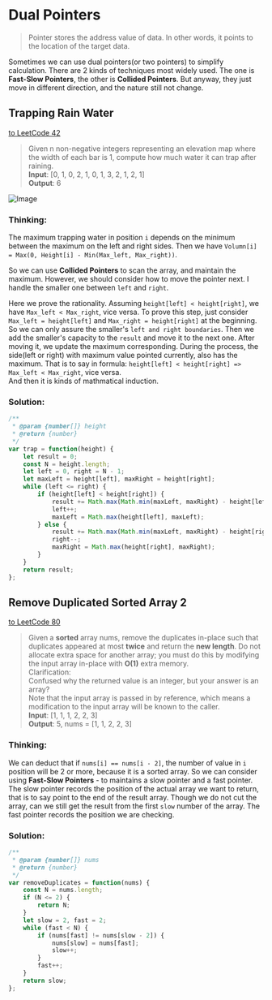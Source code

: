# Dual Pointers
> Pointer stores the address value of data. In other words, it points to the location of the target data.


Sometimes we can use dual pointers(or two pointers) to simplify calculation. There are 2 kinds of techniques most widely used. The one is **Fast-Slow Pointers**, the other is **Collided Pointers**. But anyway, they just move in different direction, and the nature still not change.

## Trapping Rain Water
[to LeetCode 42][1]
> Given n non-negative integers representing an elevation map where the width of each bar is 1, compute how much water it can trap after raining.  
**Input**: \[0, 1, 0, 2, 1, 0, 1, 3, 2, 1, 2, 1\]  
**Output**: 6  

![Image][2]  
### Thinking:
The maximum trapping water in position `i` depends on the minimum between the maximum on the left and right sides. Then we have `Volumn[i] = Max(0, Height[i] - Min(Max_left, Max_right))`. 


So we can use **Collided Pointers** to scan the array, and maintain the maximum. However, we should consider how to move the pointer next. I handle the smaller one between `left` and `right`.  


Here we prove the rationality. Assuming `height[left] < height[right]`, we have `Max_left < Max_right`, vice versa. To prove this step, just consider `Max_left = height[left]` and `Max_right = height[right]` at the beginning. So we can only assure the smaller's `left and right boundaries`. Then we add the smaller's capacity to the `result` and move it to the next one. After moving it, we update the maximum corresponding. During the process, the side(left or right) with maximum value pointed currently, also has the maximum. That is to say in formula: `height[left] < height[right] => Max_left < Max_right`, vice versa.  
And then it is kinds of mathmatical induction.
### Solution:
```js
/**
 * @param {number[]} height
 * @return {number}
 */
var trap = function(height) {
    let result = 0;
    const N = height.length;
    let left = 0, right = N - 1;
    let maxLeft = height[left], maxRight = height[right];
    while (left <= right) {
        if (height[left] < height[right]) {
            result += Math.max(Math.min(maxLeft, maxRight) - height[left], 0);
            left++;
            maxLeft = Math.max(height[left], maxLeft);
        } else {
            result += Math.max(Math.min(maxLeft, maxRight) - height[right], 0);
            right--;
            maxRight = Math.max(height[right], maxRight);
        }
    }
    return result;
};
```

## Remove Duplicated Sorted Array 2
[to LeetCode 80][3]
> Given a **sorted** array nums, remove the duplicates in-place such that duplicates appeared at most **twice** and return the **new length**. Do not allocate extra space for another array; you must do this by modifying the input array in-place with **O(1)** extra memory.  
Clarification:  
Confused why the returned value is an integer, but your answer is an array?  
Note that the input array is passed in by reference, which means a modification to the input array will be known to the caller.  
**Input**: \[1, 1, 1, 2, 2, 3\]  
**Output**: 5, nums = \[1, 1, 2, 2, 3\]  

### Thinking:
We can deduct that if `nums[i] == nums[i - 2]`, the number of value in `i` position will be 2 or more, because it is a sorted array. So we can consider using **Fast-Slow Pointers** - to maintains a slow pointer and a fast pointer. The slow pointer records the position of the actual array we want to return, that is to say point to the end of the result array. Though we do not cut the array, can we still get the result from the first `slow` number of the array. The fast pointer records the position we are checking.

### Solution:
```js
/**
 * @param {number[]} nums
 * @return {number}
 */
var removeDuplicates = function(nums) {
    const N = nums.length;
    if (N <= 2) {
        return N;
    }
    let slow = 2, fast = 2;
    while (fast < N) {
        if (nums[fast] != nums[slow - 2]) {
            nums[slow] = nums[fast];
            slow++;
        }
        fast++;
    }
    return slow;
};
```



[1]: https://leetcode-cn.com/problems/trapping-rain-water/
[2]: https://assets.leetcode.com/uploads/2018/10/22/rainwatertrap.png
[3]: https://leetcode-cn.com/problems/remove-duplicates-from-sorted-array-ii/